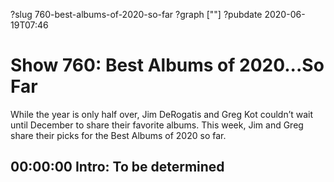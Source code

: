 ?slug 760-best-albums-of-2020-so-far
?graph [""]
?pubdate 2020-06-19T07:46

# Show 760: Best Albums of 2020...So Far

While the year is only half over,  Jim DeRogatis and Greg Kot couldn’t wait until December to share their favorite albums. This week, Jim and Greg share their picks for the Best Albums of 2020 so far.

## 00:00:00 Intro: To be determined